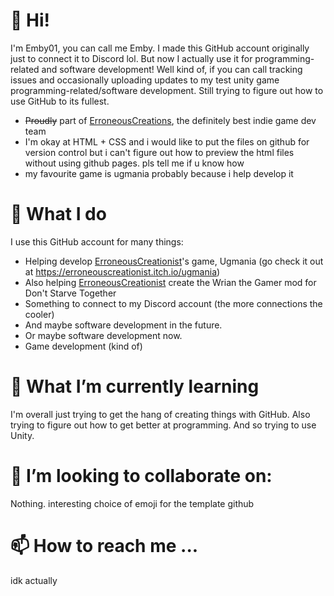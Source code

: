 # 👋 Hi!
I'm Emby01, you can call me Emby. I made this GitHub account originally just to connect it to Discord lol. But now I actually use it for programming-related and software development! Well kind of, if you can call tracking issues and occasionally uploading updates to my test unity game programming-related/software development. Still trying to figure out how to use GitHub to its fullest.

- ~~Proudly~~ part of [ErroneousCreations](https://github.com/ErroneousCreations), the definitely best indie game dev team
- I'm okay at HTML + CSS and i would like to put the files on github for version control but  i can't figure out how to preview the html files without using github pages. pls tell me if u know how
- my favourite game is ugmania probably because i help develop it
# 👀 What I do
I use this GitHub account for many things:
- Helping develop [ErroneousCreationist](https://github.com/ErroneousCreationist)'s game, Ugmania (go check it out at https://erroneouscreationist.itch.io/ugmania)
- Also helping [ErroneousCreationist](https://github.com/ErroneousCreationist) create the Wrian the Gamer mod for Don't Starve Together
- Something to connect to my Discord account (the more connections the cooler)
- And maybe software development in the future.
- Or maybe software development now.
- Game development (kind of)
# 🌱 What I’m currently learning
I'm overall just trying to get the hang of creating things with GitHub. Also trying to figure out how to get better at programming. And so trying to use Unity.
# 💞️ I’m looking to collaborate on: 
Nothing. interesting choice of emoji for the template github
# 📫 How to reach me ...
idk actually
<!---
Emby01/Emby01 is a ✨ special ✨ repository because its `README.md` (this file) appears on your GitHub profile.
You can click the Preview link to take a look at your changes.
--->
